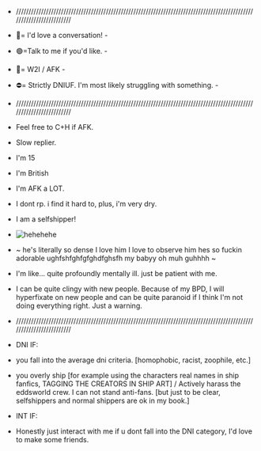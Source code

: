 - /////////////////////////////////////////////////////////////////////////////////////////////////////////////////////
- 💬= I'd love a conversation! - 
- 🟢=Talk to me if you'd like. - 
- 🌙= W2I / AFK - 
- ⛔= Strictly DNIUF. I'm most likely struggling with something. -
- /////////////////////////////////////////////////////////////////////////////////////////////////////////////////////
- Feel free to C+H if AFK.
- Slow replier.
- I'm 15
- I'm British
- I'm AFK a LOT.
- I dont rp. i find it hard to, plus, i'm very dry.
- I am a selfshipper!
- ![hehehehe](https://github.com/user-attachments/assets/eac3b13a-e00c-4963-b04a-0f180118062c)

- ~ he's literally so dense I love him I love to observe him hes so fuckin adorable ughfshfghfgfghdfghsfh my babyy oh muh guhhhh ~
- I'm like... quite profoundly mentally ill. just be patient with me.
- I can be quite clingy with new people. Because of my BPD, I will hyperfixate on new people and can be quite paranoid if I think I'm not doing everything right. Just a warning.
- /////////////////////////////////////////////////////////////////////////////////////////////////////////////////////
- DNI IF:
- you fall into the average dni criteria. [homophobic, racist, zoophile, etc.]
- you overly ship [for example using the characters real names in ship fanfics, TAGGING THE CREATORS IN SHIP ART] / Actively harass the eddsworld crew. I can not stand anti-fans. [but just to be clear, selfshippers and normal shippers are ok in my book.]
- INT IF:
- Honestly just interact with me if u dont fall into the DNI category, I'd love to make some friends.





